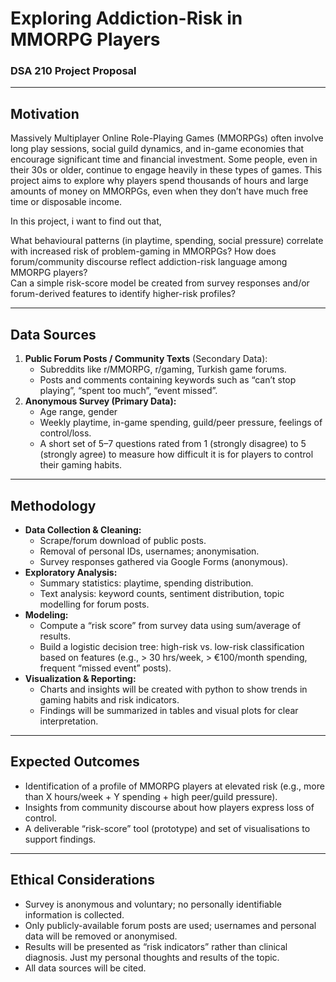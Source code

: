 # Exploring Addiction-Risk in MMORPG Players  
### DSA 210 Project Proposal

---

## Motivation  
Massively Multiplayer Online Role-Playing Games (MMORPGs) often involve long play sessions, social guild dynamics, and in-game economies that encourage significant time and financial investment. Some people, even in their 30s or older, continue to engage heavily in these types of games. This project aims to explore why players spend thousands of hours and large amounts of money on MMORPGs, even when they don’t have much free time or disposable income.

In this project, i want to find out that,

What behavioural patterns (in playtime, spending, social pressure) correlate with increased risk of problem-gaming in MMORPGs? 
How does forum/community discourse reflect addiction-risk language among MMORPG players?  
Can a simple risk-score model be created from survey responses and/or forum-derived features to identify higher-risk profiles?

---

## Data Sources  
1. **Public Forum Posts / Community Texts** (Secondary Data):  
   - Subreddits like r/MMORPG, r/gaming, Turkish game forums.  
   - Posts and comments containing keywords such as “can’t stop playing”, “spent too much”, “event missed”.  
2. **Anonymous Survey (Primary Data):**  
   - Age range, gender   
   - Weekly playtime, in-game spending, guild/peer pressure, feelings of control/loss.  
   - A short set of 5–7 questions rated from 1 (strongly disagree) to 5 (strongly agree) to measure how difficult it is for players to control their gaming habits.

---

## Methodology  
- **Data Collection & Cleaning:**  
  - Scrape/forum download of public posts.  
  - Removal of personal IDs, usernames; anonymisation.  
  - Survey responses gathered via Google Forms (anonymous).  
- **Exploratory Analysis:**  
  - Summary statistics: playtime, spending distribution.  
  - Text analysis: keyword counts, sentiment distribution, topic modelling for forum posts.  
- **Modeling:**  
  - Compute a “risk score” from survey data using sum/average of results.  
  - Build a logistic decision tree: high-risk vs. low-risk classification based on features (e.g., > 30 hrs/week, > €100/month spending, frequent “missed event” posts).  
- **Visualization & Reporting:**  
  - Charts and insights will be created with python to show trends in gaming habits and risk indicators.  
  - Findings will be summarized in tables and visual plots for clear interpretation.

---

## Expected Outcomes  
- Identification of a profile of MMORPG players at elevated risk (e.g., more than X hours/week + Y spending + high peer/guild pressure).  
- Insights from community discourse about how players express loss of control.  
- A deliverable “risk-score” tool (prototype) and set of visualisations to support findings.

---

## Ethical Considerations  
- Survey is anonymous and voluntary; no personally identifiable information is collected.  
- Only publicly-available forum posts are used; usernames and personal data will be removed or anonymised.  
- Results will be presented as “risk indicators” rather than clinical diagnosis. Just my personal thoughts and results of the topic.
- All data sources will be cited.
